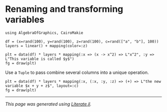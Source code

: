 # Renaming and transforming variables

````@example new_columns_on_the_fly
using AlgebraOfGraphics, CairoMakie

df = (x=rand(100), y=rand(100), z=rand(100), c=rand(["a", "b"], 100))
layers = linear() + mapping(color=:z)

plt = data(df) * layers * mapping(:x => (x -> x^2) => L"x^2", :y => L"This variable is called $y$")
fg = draw(plt)
````

Use a `Tuple` to pass combine several columns into a unique operation.

````@example new_columns_on_the_fly
plt = data(df) * layers * mapping(:x, (:x, :y, :z) => (+) => L"the new variable $x + y + z$", layout=:c)
fg = draw(plt)
````

---

*This page was generated using [Literate.jl](https://github.com/fredrikekre/Literate.jl).*

